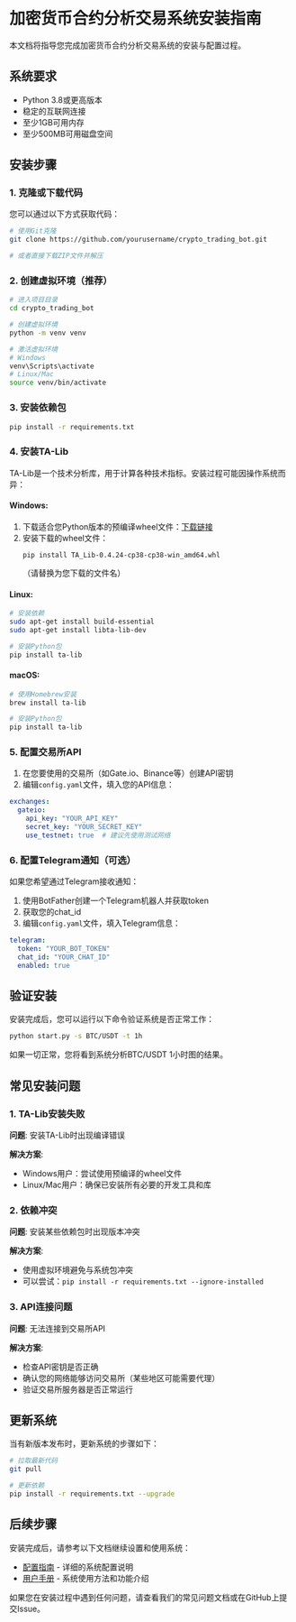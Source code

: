 # 加密货币合约分析交易系统安装指南

本文档将指导您完成加密货币合约分析交易系统的安装与配置过程。

## 系统要求

- Python 3.8或更高版本
- 稳定的互联网连接
- 至少1GB可用内存
- 至少500MB可用磁盘空间

## 安装步骤

### 1. 克隆或下载代码

您可以通过以下方式获取代码：

```bash
# 使用Git克隆
git clone https://github.com/yourusername/crypto_trading_bot.git

# 或者直接下载ZIP文件并解压
```

### 2. 创建虚拟环境（推荐）

```bash
# 进入项目目录
cd crypto_trading_bot

# 创建虚拟环境
python -m venv venv

# 激活虚拟环境
# Windows
venv\Scripts\activate
# Linux/Mac
source venv/bin/activate
```

### 3. 安装依赖包

```bash
pip install -r requirements.txt
```

### 4. 安装TA-Lib

TA-Lib是一个技术分析库，用于计算各种技术指标。安装过程可能因操作系统而异：

#### Windows:

1. 下载适合您Python版本的预编译wheel文件：[下载链接](https://www.lfd.uci.edu/~gohlke/pythonlibs/#ta-lib)
2. 安装下载的wheel文件：
   ```
   pip install TA_Lib-0.4.24-cp38-cp38-win_amd64.whl
   ```
   （请替换为您下载的文件名）

#### Linux:

```bash
# 安装依赖
sudo apt-get install build-essential
sudo apt-get install libta-lib-dev

# 安装Python包
pip install ta-lib
```

#### macOS:

```bash
# 使用Homebrew安装
brew install ta-lib

# 安装Python包
pip install ta-lib
```

### 5. 配置交易所API

1. 在您要使用的交易所（如Gate.io、Binance等）创建API密钥
2. 编辑`config.yaml`文件，填入您的API信息：

```yaml
exchanges:
  gateio:
    api_key: "YOUR_API_KEY"
    secret_key: "YOUR_SECRET_KEY"
    use_testnet: true  # 建议先使用测试网络
```

### 6. 配置Telegram通知（可选）

如果您希望通过Telegram接收通知：

1. 使用BotFather创建一个Telegram机器人并获取token
2. 获取您的chat_id
3. 编辑`config.yaml`文件，填入Telegram信息：

```yaml
telegram:
  token: "YOUR_BOT_TOKEN"
  chat_id: "YOUR_CHAT_ID"
  enabled: true
```

## 验证安装

安装完成后，您可以运行以下命令验证系统是否正常工作：

```bash
python start.py -s BTC/USDT -t 1h
```

如果一切正常，您将看到系统分析BTC/USDT 1小时图的结果。

## 常见安装问题

### 1. TA-Lib安装失败

**问题**: 安装TA-Lib时出现编译错误

**解决方案**: 
- Windows用户：尝试使用预编译的wheel文件
- Linux/Mac用户：确保已安装所有必要的开发工具和库

### 2. 依赖冲突

**问题**: 安装某些依赖包时出现版本冲突

**解决方案**: 
- 使用虚拟环境避免与系统包冲突
- 可以尝试：`pip install -r requirements.txt --ignore-installed`

### 3. API连接问题

**问题**: 无法连接到交易所API

**解决方案**:
- 检查API密钥是否正确
- 确认您的网络能够访问交易所（某些地区可能需要代理）
- 验证交易所服务器是否正常运行

## 更新系统

当有新版本发布时，更新系统的步骤如下：

```bash
# 拉取最新代码
git pull

# 更新依赖
pip install -r requirements.txt --upgrade
```

## 后续步骤

安装完成后，请参考以下文档继续设置和使用系统：

- [配置指南](configuration.md) - 详细的系统配置说明
- [用户手册](user_manual.md) - 系统使用方法和功能介绍

如果您在安装过程中遇到任何问题，请查看我们的常见问题文档或在GitHub上提交Issue。